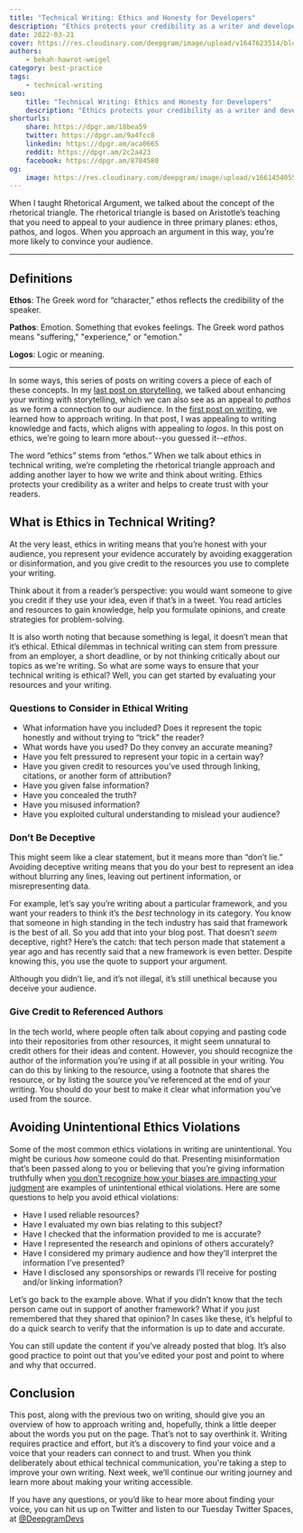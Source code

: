 ```yaml
---
title: "Technical Writing: Ethics and Honesty for Developers"
description: "Ethics protects your credibility as a writer and developer and helps to create trust with your readers. Read more about technical writing ethics here."
date: 2022-03-21
cover: https://res.cloudinary.com/deepgram/image/upload/v1647623514/blog/2022/03/technical-writing-ethics-for-developers/ethics-in-technical-blog-posts%402x.jpg
authors:
    - bekah-hawrot-weigel
category: best-practice
tags:
    - technical-writing
seo:
    title: "Technical Writing: Ethics and Honesty for Developers"
    description: "Ethics protects your credibility as a writer and developer and helps to create trust with your readers. Read more about technical writing ethics here."
shorturls:
    share: https://dpgr.am/18bea59
    twitter: https://dpgr.am/9a4fcc8
    linkedin: https://dpgr.am/aca0665
    reddit: https://dpgr.am/2c2a423
    facebook: https://dpgr.am/8784580
og:
    image: https://res.cloudinary.com/deepgram/image/upload/v1661454055/blog/technical-writing-ethics-for-developers/ograph.png
---
```


When I taught Rhetorical Argument, we talked about the concept of the rhetorical triangle. The rhetorical triangle is based on Aristotle’s teaching that you need to appeal to your audience in three primary planes: ethos, pathos, and logos. When you approach an argument in this way, you’re more likely to convince your audience.

***

## Definitions

**Ethos**: The Greek word for “character,” ethos reflects the credibility of the speaker.

**Pathos**: Emotion. Something that evokes feelings. The Greek word pathos means "suffering," "experience," or "emotion."

**Logos**: Logic or meaning.

***

In some ways, this series of posts on writing covers a piece of each of these concepts. In my [last post on storytelling](https://developers.deepgram.com/blog/2022/03/technical-writing-a-developers-guide-to-storytelling/), we talked about enhancing your writing with storytelling, which we can also see as an appeal to *pathos* as we form a connection to our audience. In the [first post on writing](https://developers.deepgram.com/blog/2022/03/technical-writing-a-beginners-guide/), we learned how to approach writing. In that post, I was appealing to writing knowledge and facts, which aligns with appealing to *logos*. In this post on ethics, we’re going to learn more about--you guessed it--*ethos*.

The word “ethics” stems from “ethos.” When we talk about ethics in technical writing, we’re completing the rhetorical triangle approach and adding another layer to how we write and think about writing. Ethics protects your credibility as a writer and helps to create trust with your readers.

## What is Ethics in Technical Writing?

At the very least, ethics in writing means that you’re honest with your audience, you represent your evidence accurately by avoiding exaggeration or disinformation, and you give credit to the resources you use to complete your writing.

Think about it from a reader’s perspective: you would want someone to give you credit if they use your idea, even if that’s in a tweet. You read articles and resources to gain knowledge, help you formulate opinions, and create strategies for problem-solving.

It is also worth noting that because something is legal, it doesn’t mean that it’s ethical. Ethical dilemmas in technical writing can stem from pressure from an employer, a short deadline, or by not thinking critically about our topics as we're writing. So what are some ways to ensure that your technical writing is ethical? Well, you can get started by evaluating your resources and your writing.

### Questions to Consider in Ethical Writing

*   What information have you included? Does it represent the topic honestly and without trying to “trick” the reader?
*   What words have you used? Do they convey an accurate meaning?
*   Have you felt pressured to represent your topic in a certain way?
*   Have you given credit to resources you’ve used through linking, citations, or another form of attribution?
*   Have you given false information?
*   Have you concealed the truth?
*   Have you misused information?
*   Have you exploited cultural understanding to mislead your audience?

### Don’t Be Deceptive

This might seem like a clear statement, but it means more than “don’t lie.” Avoiding deceptive writing means that you do your best to represent an idea without blurring any lines, leaving out pertinent information, or misrepresenting data.

For example, let’s say you’re writing about a particular framework, and you want your readers to think it’s the *best* technology in its category. You know that someone in high standing in the tech industry has said that framework is the best of all. So you add that into your blog post. That doesn’t *seem* deceptive, right? Here’s the catch: that tech person made that statement a year ago and has recently said that a new framework is even better. Despite knowing this, you use the quote to support your argument.

Although you didn’t lie, and it’s not illegal, it’s still unethical because you deceive your audience.

### Give Credit to Referenced Authors

In the tech world, where people often talk about copying and pasting code into their repositories from other resources, it might seem unnatural to credit others for their ideas and content. However, you should recognize the author of the information you’re using if at all possible in your writing. You can do this by linking to the resource, using a footnote that shares the resource, or by listing the source you’ve referenced at the end of your writing. You should do your best to make it clear what information you’ve used from the source.

## Avoiding Unintentional Ethics Violations

Some of the most common ethics violations in writing are unintentional. You might be curious *how* someone could do that. Presenting misinformation that’s been passed along to you or believing that you’re giving information truthfully when [you don’t recognize how your biases are impacting your judgment](https://open.library.okstate.edu/technicalandprofessionalwriting/chapter/chapter-4/) are examples of unintentional ethical violations. Here are some questions to help you avoid ethical violations:

*   Have I used reliable resources?
*   Have I evaluated my own bias relating to this subject?
*   Have I checked that the information provided to me is accurate?
*   Have I represented the research and opinions of others accurately?
*   Have I considered my primary audience and how they’ll interpret the information I’ve presented?
*   Have I disclosed any sponsorships or rewards I’ll receive for posting and/or linking information?

Let’s go back to the example above. What if you didn’t know that the tech person came out in support of another framework? What if you just remembered that they shared that opinion? In cases like these, it’s helpful to do a quick search to verify that the information is up to date and accurate.

You can still update the content if you’ve already posted that blog. It’s also good practice to point out that you’ve edited your post and point to where and why that occurred.

## Conclusion

This post, along with the previous two on writing, should give you an overview of how to approach writing and, hopefully, think a little deeper about the words you put on the page. That’s not to say overthink it. Writing requires practice and effort, but it’s a discovery to find your voice and a voice that your readers can connect to and trust. When you think deliberately about ethical technical communication, you're taking a step to improve your own writing. Next week, we’ll continue our writing journey and learn more about making your writing accessible.

If you have any questions, or you’d like to hear more about finding your voice, you can hit us up on Twitter and listen to our Tuesday Twitter Spaces, at [@DeepgramDevs](https://twitter.com/DeepgramDevs)

        
